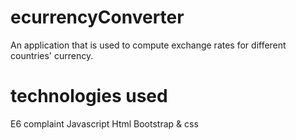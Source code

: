 # ecurrencyConverter

An application that is used to compute exchange rates for different countries' currency.

# technologies used

E6 complaint Javascript
Html 
Bootstrap & css
